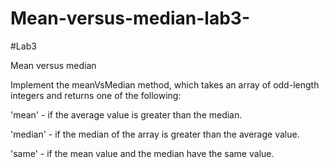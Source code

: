# Mean-versus-median-lab3-

#Lab3

Mean versus median

Implement the meanVsMedian method, which takes an array of odd-length integers and returns one of the following:

'mean' - if the average value is greater than the median.

'median' - if the median of the array is greater than the average value.

'same' - if the mean value and the median have the same value.


